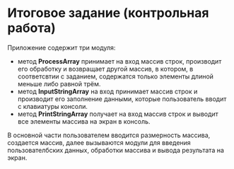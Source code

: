 # Итоговое задание (контрольная работа)
Приложение содержит три модуля:
* метод **ProcessArray** принимает на вход массив строк, производит его обработку и возвращает другой массив, в котором, в соответсвтии с заданием, содержатся только элементы длиной меньше либо равной трём.
* метод **InputStringArray** на вход принимает массив строк и производит его заполнение данными, которые пользователь вводит с клавиатуры консоли.
* метод **PrintStringArray** получает на вход массив строк и выводит все элементы массива на экран в консоль.

В основной части пользователем вводится размерность массива, создается массив, далее вызываются модули для введения пользователбских данных, обработки массива и вывода результата на экран.
